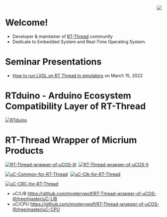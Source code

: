 <img align="right" src="https://github-readme-stats.vercel.app/api?username=mysterywolf&show_icons=true&icon_color=CE1D2D&text_color=718096&bg_color=ffffff&hide_title=true" />

# Welcome!
* Developer & maintainer of [RT-Thread](https://github.com/RT-Thread/rt-thread) community
* Dedicate to Embedded System and Real-Time Operating System.

# Seminar Presentations
- [How to run LVGL on RT Thread in simulators](https://www.youtube.com/watch?v=k7QYk6hSwnc) on March 15, 2022

# RTduino - Arduino Ecosystem Compatibility Layer of RT-Thread
[![RTduino](https://github-readme-stats.vercel.app/api/pin/?username=RTduino&repo=RTduino&show_owner=false)](https://github.com/RTduino/RTduino)&nbsp;

# RT-Thread Wrapper of Micrium Products

[![RT-Thread-wrapper-of-uCOS-III](https://github-readme-stats.vercel.app/api/pin/?username=mysterywolf&repo=RT-Thread-wrapper-of-uCOS-III&show_owner=false)](https://github.com/mysterywolf/RT-Thread-wrapper-of-uCOS-III)&nbsp;
[![RT-Thread-wrapper-of-uCOS-II](https://github-readme-stats.vercel.app/api/pin/?username=mysterywolf&repo=RT-Thread-wrapper-of-uCOS-II&show_owner=false)](https://github.com/mysterywolf/RT-Thread-wrapper-of-uCOS-II)

[![uC-Common-for-RT-Thread](https://github-readme-stats.vercel.app/api/pin/?username=mysterywolf&repo=uC-Common-for-RT-Thread&show_owner=false)](https://github.com/mysterywolf/uC-Common-for-RT-Thread)&nbsp;
[![uC-Clk-for-RT-Thread](https://github-readme-stats.vercel.app/api/pin/?username=mysterywolf&repo=uC-Clk-for-RT-Thread&show_owner=false)](https://github.com/mysterywolf/uC-Clk-for-RT-Thread)

[![uC-CRC-for-RT-Thread](https://github-readme-stats.vercel.app/api/pin/?username=mysterywolf&repo=uC-CRC-for-RT-Thread&show_owner=false)](https://github.com/mysterywolf/uC-CRC-for-RT-Thread)&nbsp;

- uC/LIB https://github.com/mysterywolf/RT-Thread-wrapper-of-uCOS-III/tree/master/uC-LIB
- uC/CPU https://github.com/mysterywolf/RT-Thread-wrapper-of-uCOS-III/tree/master/uC-CPU
